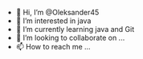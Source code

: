 - 👋 Hi, I’m @Oleksander45
- 👀 I’m interested in java
- 🌱 I’m currently learning java and Git
- 💞️ I’m looking to collaborate on ...
- 📫 How to reach me ...

<!---
Oleksander45/Oleksander45 is a ✨ special ✨ repository because its `README.md` (this file) appears on your GitHub profile.
You can click the Preview link to take a look at your changes.
--->
